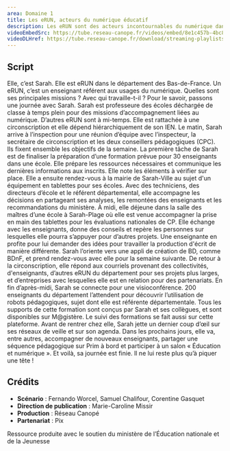 ```yaml
---
area: Domaine 1
title: Les eRUN, acteurs du numérique éducatif
description: Les eRUN sont des acteurs incontournables du numérique dans le premier degré. Découvez-en plus concernant leurs missions et leurs responsabilités en visionnant cette vidéo !
videoEmbedSrc: https://tube.reseau-canope.fr/videos/embed/8e1c457b-4bc8-44b2-b6e6-cbac4f611442
videoDLHref: https://tube.reseau-canope.fr/download/streaming-playlists/hls/videos/8e1c457b-4bc8-44b2-b6e6-cbac4f611442-1080-fragmented.mp4
---
```


## Script

Elle, c’est Sarah. Elle est eRUN dans le département des Bas-de-France. Un eRUN, c’est un enseignant référent aux usages du numérique. Quelles sont ses principales missions ? Avec qui travaille-t-il ? Pour le savoir, passons une journée avec Sarah.
Sarah est professeure des écoles déchargée de classe à temps plein pour des missions d’accompagnement liées au numérique. D’autres eRUN sont à mi-temps. Elle est rattachée à une circonscription et elle dépend hiérarchiquement de son IEN. 
Le matin, Sarah arrive à l’inspection pour une réunion d’équipe avec l’inspecteur,
la secrétaire de circonscription et les deux conseillers pédagogiques (CPC). Ils fixent ensemble les objectifs de la semaine. La première tâche de Sarah est de finaliser la préparation d’une formation prévue pour 30 enseignants dans une école. Elle prépare les ressources nécessaires et communique les dernières informations aux inscrits. Elle note les éléments à vérifier sur place. 
Elle a ensuite rendez-vous à la mairie de Sarah-Ville au sujet d'un équipement en tablettes pour ses écoles. Avec des techniciens, des directeurs d’école et le référent départemental, elle accompagne les décisions en partageant ses analyses, les remontées des enseignants et les recommandations du ministère. 
À midi, elle déjeune dans la salle des maîtres d’une école à Sarah-Plage où elle est venue accompagner la prise en main des tablettes pour les évaluations nationales de CP. Elle échange avec les enseignants, donne des conseils et repère les personnes sur lesquelles elle pourra s’appuyer pour d’autres projets. Une enseignante en profite pour lui demander des idées pour travailler la production d'écrit de manière différente. Sarah l’oriente vers une appli de création de BD, comme BDnF, et prend rendez-vous avec elle pour la semaine suivante.
De retour à la circonscription, elle répond aux courriels provenant des collectivités, d'enseignants, d’autres eRUN du département pour ses projets plus larges, et d’entreprises avec lesquelles elle est en relation pour des partenariats. 
En fin d’après-midi, Sarah se connecte pour une visioconférence. 200 enseignants du département l’attendent pour découvrir l’utilisation de robots pédagogiques, sujet dont elle est référente départementale. Tous les supports de cette formation sont conçus par Sarah et ses collègues, et sont disponibles sur M@gistère. Le suivi des formations se fait aussi sur cette plateforme. 
Avant de rentrer chez elle, Sarah jette un dernier coup d’œil sur ses réseaux de veille et sur son agenda. Dans les prochains jours, elle va, entre autres, accompagner de nouveaux enseignants, partager une séquence pédagogique sur Prim à bord et participer à un salon
« Éducation et numérique ».
Et voilà, sa journée est finie. Il ne lui reste plus qu’à piquer une tête !


## Crédits

- **Scénario** : Fernando Worcel, Samuel Chalifour, Corentine Gasquet
- **Direction de publication** : Marie-Caroline Missir
- **Production** : Réseau Canopé
- **Partenariat** : Pix

Ressource produite avec le soutien du ministère de l’Éducation nationale et de la Jeunesse
